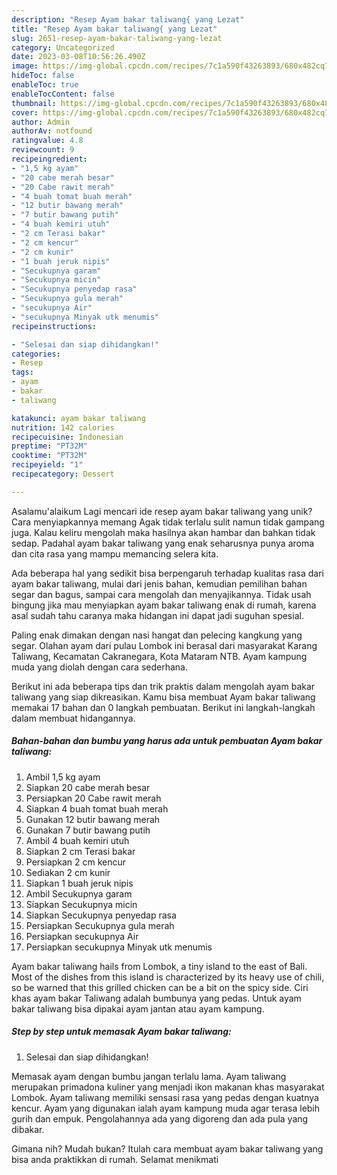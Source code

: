 ```yaml
---
description: "Resep Ayam bakar taliwang{ yang Lezat"
title: "Resep Ayam bakar taliwang{ yang Lezat"
slug: 2651-resep-ayam-bakar-taliwang-yang-lezat
category: Uncategorized
date: 2023-03-08T10:56:26.490Z
image: https://img-global.cpcdn.com/recipes/7c1a590f43263893/680x482cq70/ayam-bakar-taliwang-foto-resep-utama.jpg
hideToc: false
enableToc: true
enableTocContent: false
thumbnail: https://img-global.cpcdn.com/recipes/7c1a590f43263893/680x482cq70/ayam-bakar-taliwang-foto-resep-utama.jpg
cover: https://img-global.cpcdn.com/recipes/7c1a590f43263893/680x482cq70/ayam-bakar-taliwang-foto-resep-utama.jpg
author: Admin
authorAv: notfound
ratingvalue: 4.8
reviewcount: 9
recipeingredient:
- "1,5 kg ayam"
- "20 cabe merah besar"
- "20 Cabe rawit merah"
- "4 buah tomat buah merah"
- "12 butir bawang merah"
- "7 butir bawang putih"
- "4 buah kemiri utuh"
- "2 cm Terasi bakar"
- "2 cm kencur"
- "2 cm kunir"
- "1 buah jeruk nipis"
- "Secukupnya garam"
- "Secukupnya micin"
- "Secukupnya penyedap rasa"
- "Secukupnya gula merah"
- "secukupnya Air"
- "secukupnya Minyak utk menumis"
recipeinstructions:

- "Selesai dan siap dihidangkan!"
categories:
- Resep
tags:
- ayam
- bakar
- taliwang

katakunci: ayam bakar taliwang 
nutrition: 142 calories
recipecuisine: Indonesian
preptime: "PT32M"
cooktime: "PT32M"
recipeyield: "1"
recipecategory: Dessert

---
```



Asalamu'alaikum Lagi mencari ide resep ayam bakar taliwang yang unik? Cara menyiapkannya memang Agak tidak terlalu sulit namun tidak gampang juga. Kalau keliru mengolah maka hasilnya akan hambar dan bahkan tidak sedap. Padahal ayam bakar taliwang yang enak seharusnya punya aroma dan cita rasa yang mampu memancing selera kita.


Ada beberapa hal yang sedikit bisa berpengaruh terhadap kualitas rasa dari ayam bakar taliwang, mulai dari jenis bahan, kemudian pemilihan bahan segar dan bagus, sampai cara mengolah dan menyajikannya. Tidak usah bingung jika mau menyiapkan ayam bakar taliwang enak di rumah, karena asal sudah tahu caranya maka hidangan ini dapat jadi suguhan spesial.

Paling enak dimakan dengan nasi hangat dan pelecing kangkung yang segar. Olahan ayam dari pulau Lombok ini berasal dari masyarakat Karang Taliwang, Kecamatan Cakranegara, Kota Mataram NTB. Ayam kampung muda yang diolah dengan cara sederhana.


Berikut ini ada beberapa tips dan trik praktis dalam mengolah ayam bakar taliwang yang siap dikreasikan. Kamu bisa membuat Ayam bakar taliwang memakai 17 bahan dan 0 langkah pembuatan. Berikut ini langkah-langkah dalam membuat hidangannya.

<!--inarticleads1-->

##### Bahan-bahan dan bumbu yang harus ada untuk pembuatan Ayam bakar taliwang:

1. Ambil 1,5 kg ayam
1. Siapkan 20 cabe merah besar
1. Persiapkan 20 Cabe rawit merah
1. Siapkan 4 buah tomat buah merah
1. Gunakan 12 butir bawang merah
1. Gunakan 7 butir bawang putih
1. Ambil 4 buah kemiri utuh
1. Siapkan 2 cm Terasi bakar
1. Persiapkan 2 cm kencur
1. Sediakan 2 cm kunir
1. Siapkan 1 buah jeruk nipis
1. Ambil Secukupnya garam
1. Siapkan Secukupnya micin
1. Siapkan Secukupnya penyedap rasa
1. Persiapkan Secukupnya gula merah
1. Persiapkan secukupnya Air
1. Persiapkan secukupnya Minyak utk menumis


Ayam bakar taliwang hails from Lombok, a tiny island to the east of Bali. Most of the dishes from this island is characterized by its heavy use of chili, so be warned that this grilled chicken can be a bit on the spicy side. Ciri khas ayam bakar Taliwang adalah bumbunya yang pedas. Untuk ayam bakar taliwang bisa dipakai ayam jantan atau ayam kampung. 

<!--inarticleads2-->

##### Step by step untuk memasak Ayam bakar taliwang:


1. Selesai dan siap dihidangkan!

Memasak ayam dengan bumbu jangan terlalu lama. Ayam taliwang merupakan primadona kuliner yang menjadi ikon makanan khas masyarakat Lombok. Ayam taliwang memiliki sensasi rasa yang pedas dengan kuatnya kencur. Ayam yang digunakan ialah ayam kampung muda agar terasa lebih gurih dan empuk. Pengolahannya ada yang digoreng dan ada pula yang dibakar. 

Gimana nih? Mudah bukan? Itulah cara membuat ayam bakar taliwang yang bisa anda praktikkan di rumah. Selamat menikmati
